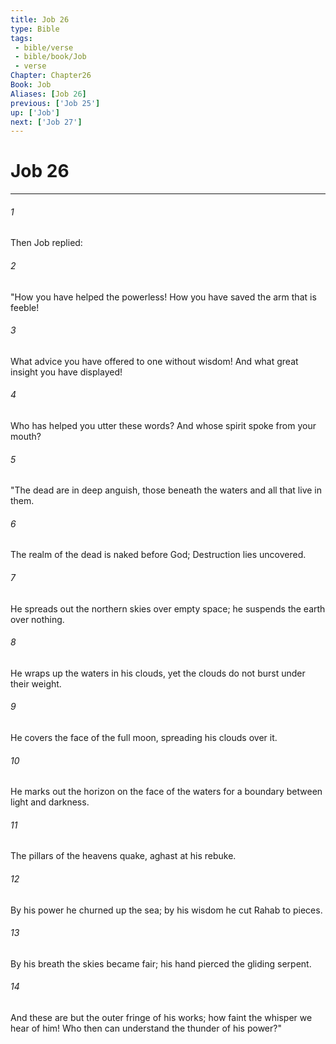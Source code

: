 ```yaml
---
title: Job 26
type: Bible
tags:
 - bible/verse
 - bible/book/Job
 - verse
Chapter: Chapter26
Book: Job
Aliases: [Job 26]
previous: ['Job 25']
up: ['Job']
next: ['Job 27']
---
```

# Job 26

***


###### 1 
Then Job replied: 

###### 2 
"How you have helped the powerless! How you have saved the arm that is feeble! 

###### 3 
What advice you have offered to one without wisdom! And what great insight you have displayed! 

###### 4 
Who has helped you utter these words? And whose spirit spoke from your mouth? 

###### 5 
"The dead are in deep anguish, those beneath the waters and all that live in them. 

###### 6 
The realm of the dead is naked before God; Destruction lies uncovered. 

###### 7 
He spreads out the northern skies over empty space; he suspends the earth over nothing. 

###### 8 
He wraps up the waters in his clouds, yet the clouds do not burst under their weight. 

###### 9 
He covers the face of the full moon, spreading his clouds over it. 

###### 10 
He marks out the horizon on the face of the waters for a boundary between light and darkness. 

###### 11 
The pillars of the heavens quake, aghast at his rebuke. 

###### 12 
By his power he churned up the sea; by his wisdom he cut Rahab to pieces. 

###### 13 
By his breath the skies became fair; his hand pierced the gliding serpent. 

###### 14 
And these are but the outer fringe of his works; how faint the whisper we hear of him! Who then can understand the thunder of his power?" 
